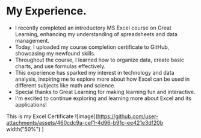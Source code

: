 # My Experience. 

* I recently completed an introductory MS Excel course on Great Learning, enhancing my understanding of spreadsheets and data management.  
* Today, I uploaded my course completion certificate to GitHub, showcasing my newfound skills.  
* Throughout the course, I learned how to organize data, create basic charts, and use formulas effectively.  
* This experience has sparked my interest in technology and data analysis, inspiring me to explore more about how Excel can be used in different subjects like math and science.   
* Special thanks to Great Learning for making learning fun and interactive.   
* I'm excited to continue exploring and learning more about Excel and its applications!  


This is my Excel Certificate
![image](https://github.com/user-attachments/assets/460cdc9a-cef1-4d96-b91c-ee421e3df20b width("50%") )

